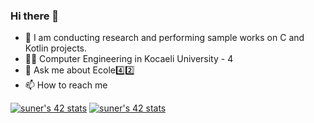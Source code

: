 ### Hi there 👋


- 🔭 I am conducting research and performing sample works on C and Kotlin projects.
- 👨‍🎓 Computer Engineering in Kocaeli University - 4
- 💬 Ask me about Ecole4️⃣2️⃣
- 📫 How to reach me 

<a href="https://github.com/JaeSeoKim/badge42"><img src="https://badge42.vercel.app/api/v2/clkrc4bp0000608mnp3xkei2l/stats?cursusId=9&coalitionId=248" alt="suner's 42 stats" /></a>
<a href="https://github.com/JaeSeoKim/badge42"><img src="https://badge42.vercel.app/api/v2/clkrc4bp0000608mnp3xkei2l/stats?cursusId=21&coalitionId=360" alt="suner's 42 stats" /></a>




